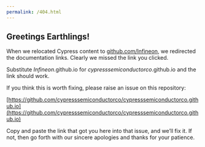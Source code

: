 ```yaml
---
permalink: /404.html
---
```

## Greetings Earthlings!  

When we relocated Cypress content to [github.com/Infineon](github.com/Infineon), we redirected the documentation links. Clearly we missed the link you clicked.

Substitute *Infineon*.github.io for *cypresssemiconductorco*.github.io and the link should work.

If you think this is worth fixing, please raise an issue on this repository: 

[https://github.com/cypresssemiconductorco/cypresssemiconductorco.github.io](https://github.com/cypresssemiconductorco/cypresssemiconductorco.github.io)

Copy and paste the link that got you here into that issue, and we’ll fix it. If not, then go forth with our sincere apologies and thanks for your patience.



